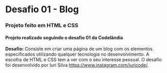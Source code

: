 # Desafio 01 - Blog

### Projeto feito em HTML e CSS

#### Projeto realizado seguindo o desafio 01 da Codelândia

**Desafio:** Consiste em criar uma página de um blog com os elementos especificados utilizando qualquer tecnologia no desenvolvimento. A escolha de HTML e CSS tem a ver com o seu interesse pessoal. O desafio foi desenvolvido por Iuri Silva <https://www.instagram.com/iuricode/>.